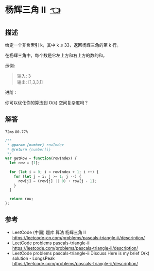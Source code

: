# <a id="pascalsTriangleII"></a>杨辉三角 II&nbsp;&nbsp;[:point_left:][readme.problemSet.algorithm.pascalsTriangleII] #

## 描述 ##

给定一个非负索引 k，其中 k ≤ 33，返回杨辉三角的第 k 行。

在杨辉三角中，每个数是它左上方和右上方的数的和。

示例:

> 输入: 3  
> 输出: [1,3,3,1]

进阶：

你可以优化你的算法到 O(k) 空间复杂度吗？

## 解答 ##

`72ms` `80.77%`

```javascript
/**
 * @param {number} rowIndex
 * @return {number[]}
 */
var getRow = function(rowIndex) {
  let row = [1];
  
  for (let i = 0; i < rowIndex + 1; i ++) {
    for (let j = i; j >= 1; j --) {
      row[j] = (row[j] || 0) + row[j - 1];
    }
  }

  return row;
};
```

## 参考 ##

* LeetCode (中国) 题库 算法 杨辉三角 II  
  <https://leetcode-cn.com/problems/pascals-triangle-ii/description/>
* LeetCode problems pascals-triangle-ii  
  <https://leetcode.com/problems/pascals-triangle-ii/description/>
* LeetCode problems pascals-triangle-ii Discuss Here is my brief O(k) solution - LongsPeak  
  <https://leetcode.com/problems/pascals-triangle-ii/description/>

<!-- 链接 开始 -->
[readme.problemSet.algorithm.pascalsTriangleII]: ../../README.md#problemSet.algorithm.pascalsTriangleII "README"
<!-- 链接 结束 -->